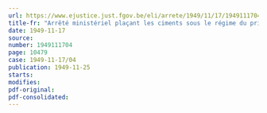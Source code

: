 ```yaml
---
url: https://www.ejustice.just.fgov.be/eli/arrete/1949/11/17/1949111704/justel
title-fr: "Arrêté ministériel plaçant les ciments sous le régime du prix normal"
date: 1949-11-17
source:
number: 1949111704
page: 10479
case: 1949-11-17/04
publication: 1949-11-25
starts:
modifies:
pdf-original:
pdf-consolidated:
---
```


